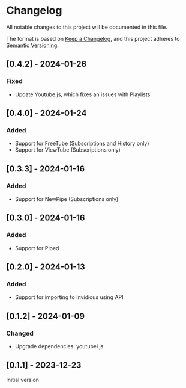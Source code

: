 # Changelog

All notable changes to this project will be documented in this file.

The format is based on [Keep a Changelog](https://keepachangelog.com/en/1.0.0/),
and this project adheres to [Semantic Versioning](https://semver.org/spec/v2.0.0.html).

## [0.4.2] - 2024-01-26

### Fixed

- Update Youtube.js, which fixes an issues with Playlists

## [0.4.0] - 2024-01-24

### Added

- Support for FreeTube (Subscriptions and History only)
- Support for ViewTube (Subscriptions only)

## [0.3.3] - 2024-01-16

### Added

- Support for NewPipe (Subscriptions only)

## [0.3.0] - 2024-01-16

### Added

- Support for Piped

## [0.2.0] - 2024-01-13

### Added

- Support for importing to Invidious using API

## [0.1.2] - 2024-01-09

### Changed

- Upgrade dependencies: youtubei.js

## [0.1.1] - 2023-12-23

Initial version

<!-- markdownlint-configure-file {"MD024": { "siblings_only": true } } -->
